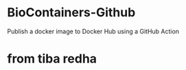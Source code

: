 # BioContainers-Github
Publish a docker image to Docker Hub using a GitHub Action

# from tiba redha
